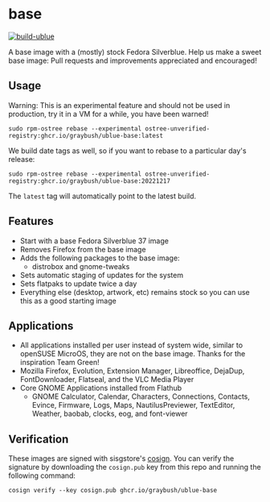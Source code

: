 # base

[![build-ublue](https://github.com/graybush/ublue-base/actions/workflows/build.yml/badge.svg)](https://github.com/graybush/ublue-base/actions/workflows/build.yml)

A base image with a (mostly) stock Fedora Silverblue. Help us make a sweet base image: Pull requests and improvements appreciated and encouraged!

## Usage

Warning: This is an experimental feature and should not be used in production, try it in a VM for a while, you have been warned!

    sudo rpm-ostree rebase --experimental ostree-unverified-registry:ghcr.io/graybush/ublue-base:latest

We build date tags as well, so if you want to rebase to a particular day's release:

    sudo rpm-ostree rebase --experimental ostree-unverified-registry:ghcr.io/graybush/ublue-base:20221217

The `latest` tag will automatically point to the latest build.

## Features

- Start with a base Fedora Silverblue 37 image
- Removes Firefox from the base image
- Adds the following packages to the base image:
  - distrobox and gnome-tweaks
- Sets automatic staging of updates for the system
- Sets flatpaks to update twice a day
- Everything else (desktop, artwork, etc) remains stock so you can use this as a good starting image

## Applications

- All applications installed per user instead of system wide, similar to openSUSE MicroOS, they are not on the base image. Thanks for the inspiration Team Green!
- Mozilla Firefox, Evolution, Extension Manager, Libreoffice, DejaDup, FontDownloader, Flatseal, and the VLC Media Player
- Core GNOME Applications installed from Flathub
  - GNOME Calculator, Calendar, Characters, Connections, Contacts, Evince, Firmware, Logs, Maps, NautilusPreviewer, TextEditor, Weather, baobab, clocks, eog, and font-viewer

## Verification

These images are signed with sisgstore's [cosign](https://docs.sigstore.dev/cosign/overview/). You can verify the signature by downloading the `cosign.pub` key from this repo and running the following command:

    cosign verify --key cosign.pub ghcr.io/graybush/ublue-base
